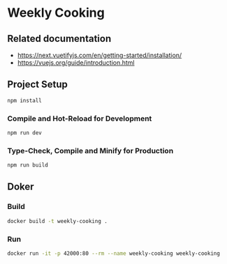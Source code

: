 # Weekly Cooking
## Related documentation
* https://next.vuetifyjs.com/en/getting-started/installation/
* https://vuejs.org/guide/introduction.html
## Project Setup
```sh
npm install
```
### Compile and Hot-Reload for Development
```sh
npm run dev
```
### Type-Check, Compile and Minify for Production
```sh
npm run build
```
## Doker
### Build
```sh
docker build -t weekly-cooking .
```
### Run
```sh
docker run -it -p 42000:80 --rm --name weekly-cooking weekly-cooking
```
